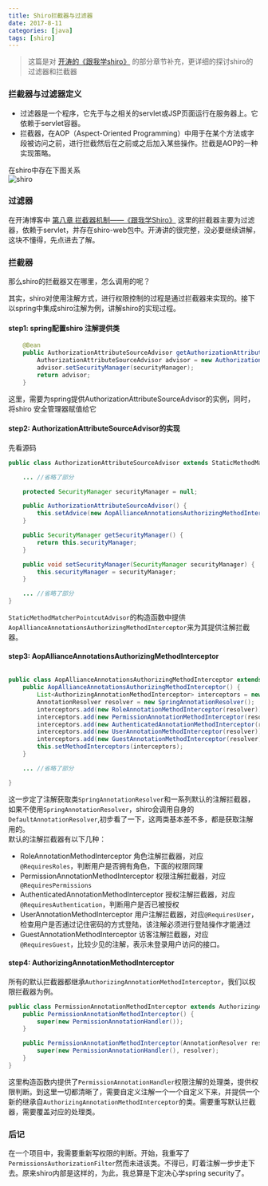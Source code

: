 ```yaml
---
title: Shiro拦截器与过滤器
date: 2017-8-11
categories: [java]
tags: [shiro]
---
```


> 这篇是对 [开涛的《跟我学shiro》](http://www.iteye.com/blogs/subjects/shiro) 的部分章节补充，更详细的探讨shiro的过滤器和拦截器

### 拦截器与过滤器定义
- 过滤器是一个程序，它先于与之相关的servlet或JSP页面运行在服务器上。它依赖于servlet容器。
- 拦截器，在AOP（Aspect-Oriented Programming）中用于在某个方法或字段被访问之前，进行拦截然后在之前或之后加入某些操作。拦截是AOP的一种实现策略。

在shiro中存在下图关系  
![shiro]({{config.github.assets}}/img/others/shiro%E8%BF%87%E6%BB%A4%E5%99%A8%E4%B8%8E%E6%8B%A6%E6%88%AA%E5%99%A8.PNG)

<!-- more -->

### 过滤器
在开涛博客中 [第八章 拦截器机制——《跟我学Shiro》](http://jinnianshilongnian.iteye.com/blog/2025656) 这里的拦截器主要为过滤器，依赖于servlet，并存在shiro-web包中。开涛讲的很完整，没必要继续讲解，这块不懂得，先点进去了解。

### 拦截器
那么shiro的拦截器又在哪里，怎么调用的呢？

其实，shiro对使用注解方式，进行权限控制的过程是通过拦截器来实现的。接下以spring中集成shiro注解为例，讲解shiro的实现过程。

#### step1: spring配置shiro 注解提供类
```java
    @Bean
    public AuthorizationAttributeSourceAdvisor getAuthorizationAttributeSourceAdvisor(SecurityManager securityManager){
        AuthorizationAttributeSourceAdvisor advisor = new AuthorizationAttributeSourceAdvisor();
        advisor.setSecurityManager(securityManager);
        return advisor;
    }
```
这里，需要为spring提供AuthorizationAttributeSourceAdvisor的实例，同时，将shiro 安全管理器赋值给它
#### step2: AuthorizationAttributeSourceAdvisor的实现
先看源码
```java
public class AuthorizationAttributeSourceAdvisor extends StaticMethodMatcherPointcutAdvisor {

    ... //省略了部分

    protected SecurityManager securityManager = null;

    public AuthorizationAttributeSourceAdvisor() {
        this.setAdvice(new AopAllianceAnnotationsAuthorizingMethodInterceptor());
    }

    public SecurityManager getSecurityManager() {
        return this.securityManager;
    }

    public void setSecurityManager(SecurityManager securityManager) {
        this.securityManager = securityManager;
    }

    ... //省略了部分
}
```
`StaticMethodMatcherPointcutAdvisor`的构造函数中提供`AopAllianceAnnotationsAuthorizingMethodInterceptor`来为其提供注解拦截器。
#### step3: AopAllianceAnnotationsAuthorizingMethodInterceptor
```java

public class AopAllianceAnnotationsAuthorizingMethodInterceptor extends AnnotationsAuthorizingMethodInterceptor implements MethodInterceptor {
    public AopAllianceAnnotationsAuthorizingMethodInterceptor() {
        List<AuthorizingAnnotationMethodInterceptor> interceptors = new ArrayList(5);
        AnnotationResolver resolver = new SpringAnnotationResolver();
        interceptors.add(new RoleAnnotationMethodInterceptor(resolver));
        interceptors.add(new PermissionAnnotationMethodInterceptor(resolver));
        interceptors.add(new AuthenticatedAnnotationMethodInterceptor(resolver));
        interceptors.add(new UserAnnotationMethodInterceptor(resolver));
        interceptors.add(new GuestAnnotationMethodInterceptor(resolver));
        this.setMethodInterceptors(interceptors);
    }

    ... //省略了部分

}
```
这一步定了注解获取类`SpringAnnotationResolver`和一系列默认的注解拦截器，如果不使用`SpringAnnotationResolver`，shiro会调用自身的`DefaultAnnotationResolver`,初步看了一下，这两类基本差不多，都是获取注解用的。  
默认的注解拦截器有以下几种：
- RoleAnnotationMethodInterceptor 角色注解拦截器，对应`@RequiresRoles`，判断用户是否拥有角色，下面的权限同理
- PermissionAnnotationMethodInterceptor 权限注解拦截器，对应`@RequiresPermissions`
- AuthenticatedAnnotationMethodInterceptor 授权注解拦截器，对应`@RequiresAuthentication`，判断用户是否已被授权
- UserAnnotationMethodInterceptor 用户注解拦截器，对应`@RequiresUser`，检查用户是否通过记住密码的方式登陆，该注解必须进行登陆操作才能通过
- GuestAnnotationMethodInterceptor 访客注解拦截器，对应`@RequiresGuest`，比较少见的注解，表示未登录用户访问的接口。

#### step4: AuthorizingAnnotationMethodInterceptor
所有的默认拦截器都继承`AuthorizingAnnotationMethodInterceptor`，我们以权限拦截器为例。
```java
public class PermissionAnnotationMethodInterceptor extends AuthorizingAnnotationMethodInterceptor {
    public PermissionAnnotationMethodInterceptor() {
        super(new PermissionAnnotationHandler());
    }

    public PermissionAnnotationMethodInterceptor(AnnotationResolver resolver) {
        super(new PermissionAnnotationHandler(), resolver);
    }
}
```
这里构造函数内提供了`PermissionAnnotationHandler`权限注解的处理类，提供权限判断。到这里一切都清晰了，需要自定义注解一个一个自定义下来，并提供一个新的继承自`AuthorizingAnnotationMethodInterceptor`的类。需要重写默认拦截器，需要覆盖对应的处理类。

### 后记
在一个项目中，我需要重新写权限的判断。开始，我重写了`PermissionsAuthorizationFilter`然而未进该类。不得已，盯着注解一步步走下去。原来shiro内部是这样的，为此，我总算是下定决心学spring security了。